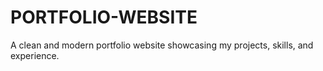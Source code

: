 # PORTFOLIO-WEBSITE
A clean and modern portfolio website showcasing my projects, skills, and experience.
